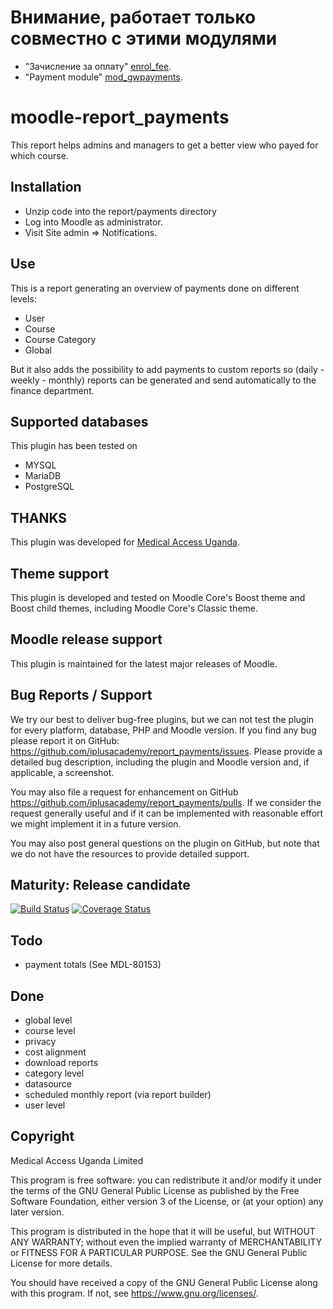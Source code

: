 # Внимание, работает только совместно с этими модулями
+ "Зачисление за оплату" [enrol_fee](https://github.com/Snickser/moodle-enrol_fee/tree/dev).
+ "Payment module" [mod_gwpayments](https://github.com/Snickser/moodle-mod_gwpayments/tree/dev).

# moodle-report_payments

This report helps admins and managers to get a better view who payed for which course.

## Installation

* Unzip code into the report/payments directory
* Log into Moodle as administrator.
* Visit Site admin => Notifications.

## Use

This is a report generating an overview of payments done on different levels:

* User
* Course
* Course Category
* Global

But it also adds the possibility to add payments to custom reports so (daily - weekly - monthly) reports can be generated and
send automatically to the finance department.

## Supported databases

This plugin has been tested on

* MYSQL
* MariaDB
* PostgreSQL

## THANKS

This plugin was developed for [Medical Access Uganda](https://medical-access.org/).

## Theme support

This plugin is developed and tested on Moodle Core's Boost theme and Boost child themes, including Moodle Core's Classic theme.

## Moodle release support

This plugin is maintained for the latest major releases of Moodle.

## Bug Reports / Support

We try our best to deliver bug-free plugins, but we can not test the plugin for every platform, database, PHP and
Moodle version. If you find any bug please report it on GitHub: https://github.com/iplusacademy/report_payments/issues.
Please provide a detailed bug description, including the plugin and Moodle version and, if applicable, a screenshot.

You may also file a request for enhancement on GitHub https://github.com/iplusacademy/report_payments/pulls.
If we consider the request generally useful and if it can be implemented with reasonable effort we might implement it in a future version.

You may also post general questions on the plugin on GitHub, but note that we do not have the resources to provide
detailed support.

## Maturity: Release candidate

[![Build Status](https://github.com/iplusacademy/report_payments/actions/workflows/main.yml/badge.svg)](https://github.com/iplusacademy/report_payments/actions/workflows/main.yml)
[![Coverage Status](https://coveralls.io/repos/github/iplusacademy/report_payments/badge.svg?branch=main)](https://coveralls.io/github/iplusacademy/report_payments?branch=main)

## Todo

* payment totals (See MDL-80153)

## Done

* global level
* course level
* privacy
* cost alignment
* download reports
* category level
* datasource
* scheduled monthly report (via report builder)
* user level

## Copyright

Medical Access Uganda Limited

This program is free software: you can redistribute it and/or modify it under
the terms of the GNU General Public License as published by the Free Software
Foundation, either version 3 of the License, or (at your option) any later
version.

This program is distributed in the hope that it will be useful, but WITHOUT ANY
WARRANTY; without even the implied warranty of MERCHANTABILITY or FITNESS FOR A
PARTICULAR PURPOSE.  See the GNU General Public License for more details.

You should have received a copy of the GNU General Public License along with
this program.  If not, see <https://www.gnu.org/licenses/>.
